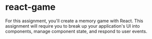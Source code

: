 # react-game
For this assignment, you'll create a memory game with React. This assignment will require you to break up your application's UI into components, manage component state, and respond to user events.

